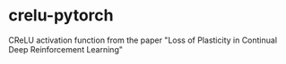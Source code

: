 # crelu-pytorch
CReLU activation function from the paper "Loss of Plasticity in Continual Deep Reinforcement Learning"
